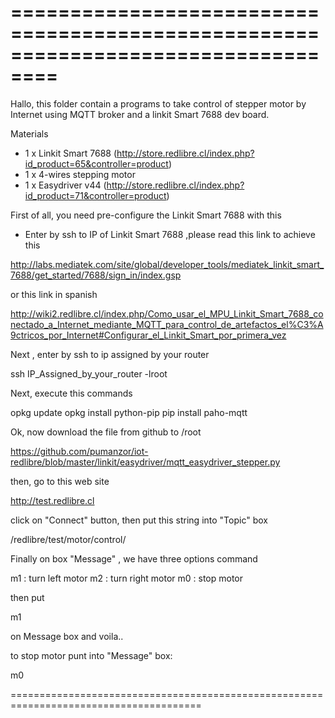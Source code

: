 ==================================================================================
==================================================================================

Hallo, this folder contain a programs to take control of stepper motor by Internet using MQTT broker and a
linkit Smart 7688 dev board.

Materials

- 1 x Linkit Smart 7688  (http://store.redlibre.cl/index.php?id_product=65&controller=product)
- 1 x 4-wires stepping motor
- 1 x Easydriver v44 (http://store.redlibre.cl/index.php?id_product=71&controller=product)

First of all, you need pre-configure the Linkit Smart 7688 with this

- Enter by ssh to IP of Linkit Smart 7688 ,please read this link to achieve this

http://labs.mediatek.com/site/global/developer_tools/mediatek_linkit_smart_7688/get_started/7688/sign_in/index.gsp

or this link in spanish

http://wiki2.redlibre.cl/index.php/Como_usar_el_MPU_Linkit_Smart_7688_conectado_a_Internet_mediante_MQTT_para_control_de_artefactos_el%C3%A9ctricos_por_Internet#Configurar_el_Linkit_Smart_por_primera_vez

Next , enter by ssh to ip assigned by your router

ssh IP_Assigned_by_your_router -lroot

Next, execute this commands

opkg update
opkg install python-pip
pip install paho-mqtt

Ok, now download the file from github to /root 

https://github.com/pumanzor/iot-redlibre/blob/master/linkit/easydriver/mqtt_easydriver_stepper.py

then, go to this web site

http://test.redlibre.cl

click on "Connect" button, then put this string into "Topic" box

/redlibre/test/motor/control/

Finally on box "Message" , we have three options command 

m1 : turn left motor
m2 : turn right motor
m0 : stop motor

then put 

m1

on Message box and voila..

to stop motor punt into "Message" box:

m0

=======================================================================================





